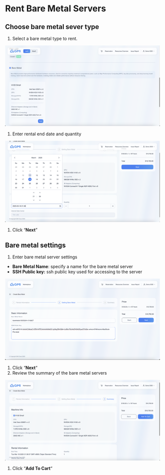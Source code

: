 # Rent Bare Metal Servers

## Choose bare metal sever type

1. Select a bare metal type to rent.

![image-20250311-133633.png](/assets/image-20250311-133633.png)

1. Enter rental end date and quantity

![image-20250311-133752.png](/assets/image-20250311-133752.png)

1. Click “**Next**”

## Bare metal settings

1. Enter bare metal server settings

- **Bare Metal Name**: specify a name for the bare metal server
- **SSH Public key:** ssh public key used for accessing to the server

![image-20250311-134207.png](/assets/image-20250311-134207.png)

1. Click “**Next**“
2. Review the summary of the bare metal servers

![image-20250311-134739.png](/assets/image-20250311-134739.png)

1. Click “**Add To Cart**“

